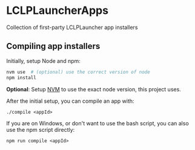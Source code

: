 # LCLPLauncherApps
Collection of first-party LCLPLauncher app installers

## Compiling app installers
Initially, setup Node and npm:
```bash
nvm use  # (optional) use the correct version of node
npm install
```
**Optional**: Setup [NVM](https://github.com/nvm-sh/nvm) to use the exact node version, this project uses.

After the initial setup, you can compile an app with:
```
./compile <appId>
```

If you are on Windows, or don't want to use the bash script, you can also use the npm script directly:
```
npm run compile <appId>
```
